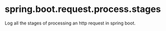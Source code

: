 # spring.boot.request.process.stages
Log all the stages of processing an http request in spring boot. 
